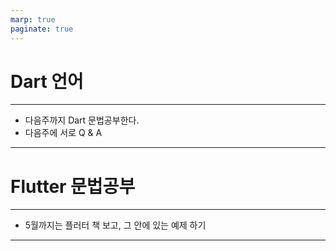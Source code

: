 ```yaml
---
marp: true
paginate: true
---
```


# Dart 언어

---

- 다음주까지 Dart 문법공부한다.
- 다음주에 서로 Q & A


---

# Flutter 문법공부

---

- 5월까지는 플러터 책 보고, 그 안에 있는 예제 하기

---